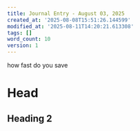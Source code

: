 ```yaml
---
title: Journal Entry - August 03, 2025
created_at: '2025-08-08T15:51:26.144599'
modified_at: '2025-08-11T14:20:21.613308'
tags: []
word_count: 10
version: 1
---
```


how fast do you save
# Head
## Heading 2